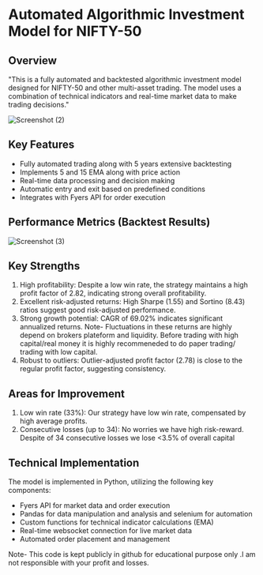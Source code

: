 # Automated Algorithmic Investment Model for NIFTY-50

## Overview

"This is a fully automated and backtested algorithmic investment model designed for NIFTY-50 and other multi-asset trading. The model uses a combination of technical indicators and real-time market data to make trading decisions."

![Screenshot (2)](https://github.com/user-attachments/assets/6b45bd14-8760-4cf6-a965-b930dc2b413a)

## Key Features

- Fully automated trading along with 5 years extensive backtesting
- Implements 5 and 15 EMA along with price action
- Real-time data processing and decision making
- Automatic entry and exit based on predefined conditions
- Integrates with Fyers API for order execution

## Performance Metrics (Backtest Results)

![Screenshot (3)](https://github.com/user-attachments/assets/b2459d46-351d-4706-bbdd-4fe697f89348)


## Key Strengths

1. High profitability: Despite a low win rate, the strategy maintains a high profit factor of 2.82, indicating strong overall profitability.
2. Excellent risk-adjusted returns: High Sharpe (1.55) and Sortino (8.43) ratios suggest good risk-adjusted performance.
3. Strong growth potential: CAGR of 69.02% indicates significant annualized returns. Note- Fluctuations in these returns are highly depend on brokers plateform and liquidity.
   Before trading with high capital/real money it is highly recommeneded to do paper trading/ trading with low capital.
5. Robust to outliers: Outlier-adjusted profit factor (2.78) is close to the regular profit factor, suggesting consistency.

## Areas for Improvement

1. Low win rate (33%): Our strategy have low win rate, compensated by high average profits.
2. Consecutive losses (up to 34): No worries we have high risk-reward. Despite of 34 consecutive losses we lose <3.5% of overall capital

## Technical Implementation

The model is implemented in Python, utilizing the following key components:

- Fyers API for market data and order execution 
- Pandas for data manipulation and analysis and selenium for automation
- Custom functions for technical indicator calculations (EMA)
- Real-time websocket connection for live market data
- Automated order placement and management

Note- This code is kept publicly in github for educational purpose only .I am not responsible with your profit and losses.
